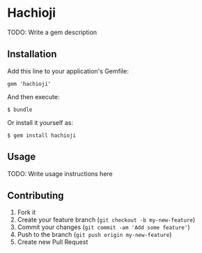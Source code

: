 # Hachioji

TODO: Write a gem description

## Installation

Add this line to your application's Gemfile:

    gem 'hachioji'

And then execute:

    $ bundle

Or install it yourself as:

    $ gem install hachioji

## Usage

TODO: Write usage instructions here

## Contributing

1. Fork it
2. Create your feature branch (`git checkout -b my-new-feature`)
3. Commit your changes (`git commit -am 'Add some feature'`)
4. Push to the branch (`git push origin my-new-feature`)
5. Create new Pull Request

